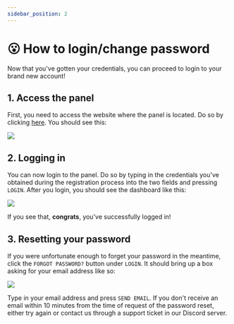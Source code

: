 ```yaml
---
sidebar_position: 2
---
```


# 😮 How to login/change password

Now that you've gotten your credentials, you can proceed to login to your brand new account!

## 1. Access the panel
First, you need to access the website where the panel is located. Do so by clicking [here](https://panel.zenet.host). 
You should see this: 

![](https://cdn.discordapp.com/attachments/911733230795911230/949712349986705438/chrome_-_05-03-2022_17-57-23.png)

## 2. Logging in
You can now login to the panel. Do so by typing in the credentials you've obtained during the registration process into the two fields and pressing `LOGIN`. 
After you login, you should see the dashboard like this:

![](https://cdn.discordapp.com/attachments/911733230795911230/949713267356479558/hzcs9.png)

If you see that, **congrats**, you've successfully logged in!

## 3. Resetting your password
If you were unfortunate enough to forget your password in the meantime, click the `FORGOT PASSWORD?` button under `LOGIN`.
It should bring up a box asking for your email address like so:

![](https://cdn.discordapp.com/attachments/911733230795911230/949714126479982642/chrome_-_05-03-2022_18-04-40.png)

Type in your email address and press `SEND EMAIL`. 
If you don't receive an email within 10 minutes from the time of request of the password reset, either try again or contact us through a support ticket in our Discord server.
